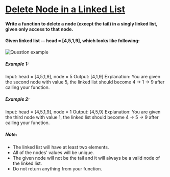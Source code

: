 # [Delete Node in a Linked List](https://leetcode.com/explore/challenge/card/june-leetcoding-challenge/539/week-1-june-1st-june-7th/3348/)

#### Write a function to delete a node (except the tail) in a singly linked list, given only access to that node.

#### Given linked list -- head = [4,5,1,9], which looks like following:

![Question example](https://assets.leetcode.com/uploads/2018/12/28/237_example.png)

##### Example 1:

Input: head = [4,5,1,9], node = 5
Output: [4,1,9]
Explanation: You are given the second node with value 5, the linked list should become 4 -> 1 -> 9 after calling your function.

##### Example 2:

Input: head = [4,5,1,9], node = 1
Output: [4,5,9]
Explanation: You are given the third node with value 1, the linked list should become 4 -> 5 -> 9 after calling your function.
 

##### Note:

* The linked list will have at least two elements.
* All of the nodes' values will be unique.
* The given node will not be the tail and it will always be a valid node of the linked list.
* Do not return anything from your function.
